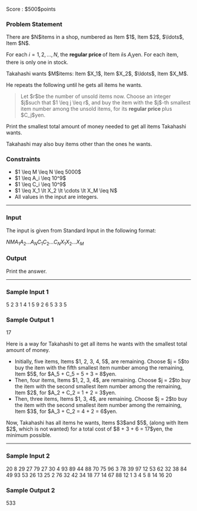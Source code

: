 
<div>

<span>

<span>

<p>
Score : $500$points
</p>

<div>

<section>

### **Problem Statement**

<p>
There are $N$items in a shop, numbered as Item $1$, Item $2$, $\ldots$, Item $N$.

For each $i = 1, 2, \ldots, N$, the 
<strong>
regular price
</strong>
of Item $i$is $A_i$yen. For each item, there is only one in stock.
</p>

<p>
Takahashi wants $M$items: Item $X_1$, Item $X_2$, $\ldots$, Item $X_M$.
</p>

<p>
He repeats the following until he gets all items he wants.
</p>

<blockquote>

<p>
Let $r$be the number of unsold items now.
Choose an integer $j$such that $1 \leq j \leq r$, and buy the item with the $j$-th smallest item number among the unsold items, for its 
<strong>
regular price
</strong>
plus $C_j$yen.
</p>

</blockquote>

<p>
Print the smallest total amount of money needed to get all items Takahashi wants.
</p>

<p>
Takahashi may also buy items other than the ones he wants.
</p>

</section>

</div>

<div>

<section>

### **Constraints**

<ul>

<li>
$1 \leq M \leq N \leq 5000$
</li>

<li>
$1 \leq A_i \leq 10^9$
</li>

<li>
$1 \leq C_i \leq 10^9$
</li>

<li>
$1 \leq X_1 \lt X_2 \lt \cdots \lt X_M \leq N$
</li>

<li>
All values in the input are integers.
</li>

</ul>

</section>

</div>

---

<div>

<div>

<section>

### **Input**

<p>
The input is given from Standard Input in the following format:
</p>

<div>

$N$$M$$A_1$$A_2$$\ldots$$A_N$$C_1$$C_2$$\ldots$$C_N$$X_1$$X_2$$\ldots$$X_M$
</div>

</section>

</div>

<div>

<section>

### **Output**

<p>
Print the answer.
</p>

</section>

</div>

</div>

---

<div>

<section>

### **Sample Input 1**

<div>

5 2
3 1 4 1 5
9 2 6 5 3
3 5

</div>

</section>

</div>

<div>

<section>

### **Sample Output 1**

<div>

17

</div>

<p>
Here is a way for Takahashi to get all items he wants with the smallest total amount of money.
</p>

<ul>

<li>
Initially, five items, Items $1, 2, 3, 4, 5$, are remaining.
Choose $j = 5$to buy the item with the fifth smallest item number among the remaining, Item $5$, for $A_5 + C_5 = 5 + 3 = 8$yen.
</li>

<li>
Then, four items, Items $1, 2, 3, 4$, are remaining.
Choose $j = 2$to buy the item with the second smallest item number among the remaining, Item $2$, for $A_2 + C_2 = 1 + 2 = 3$yen.
</li>

<li>
Then, three items, Items $1, 3, 4$, are remaining.
Choose $j = 2$to buy the item with the second smallest item number among the remaining, Item $3$, for $A_3 + C_2 = 4 + 2 = 6$yen.
</li>

</ul>

<p>
Now, Takahashi has all items he wants, Items $3$and $5$, (along with Item $2$, which is not wanted) for a total cost of $8 + 3 + 6 = 17$yen, the minimum possible.
</p>

</section>

</div>

---

<div>

<section>

### **Sample Input 2**

<div>

20 8
29 27 79 27 30 4 93 89 44 88 70 75 96 3 78 39 97 12 53 62
32 38 84 49 93 53 26 13 25 2 76 32 42 34 18 77 14 67 88 12
1 3 4 5 8 14 16 20

</div>

</section>

</div>

<div>

<section>

### **Sample Output 2**

<div>

533

</div>

</section>

</div>

</span>

</span>

</div>
